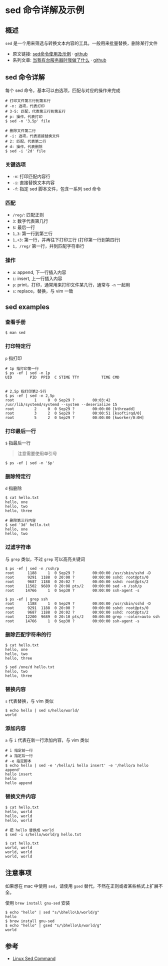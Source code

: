# sed 命令详解及示例

## 概述
`sed` 是一个用来筛选与转换文本内容的工具。一般用来批量替换，删除某行文件

<!--more-->

+ 原文链接: [sed命令使用及示例](https://shanyue.tech/op/linux-sed) · [github](https://github.com/shfshanyue/op-note/blob/master/linux-sed.md)
+ 系列文章: [当我有台服务器时我做了什么](https://shanyue.tech/op) · [github](https://github.com/shfshanyue/op-note)

## sed 命令详解

每个 sed 命令，基本可以由选项，匹配与对应的操作来完成

```shell
# 打印文件第三行到第五行
# -n: 选项，代表打印
# 3-5: 匹配，代表第三行到第五行
# p: 操作，代表打印
$ sed -n '3,5p' file

# 删除文件第二行
# -i: 选项，代表直接替换文件
# 2: 匹配，代表第二行
# d: 操作，代表删除
$ sed -i '2d' file
```

### 关键选项

+ `-n`: 打印匹配内容行
+ `-i`: 直接替换文本内容
+ `-f`: 指定 sed 脚本文件，包含一系列 sed 命令

### 匹配

+ `/reg/`: 匹配正则
+ `3`: 数字代表第几行
+ `$`: 最后一行
+ `1,3`: 第一行到第三行
+ `1,+3`: 第一行，并再往下打印三行 (打印第一行到第四行)
+ `1, /reg/` 第一行，并到匹配字符串行

### 操作

+ `a`: append, 下一行插入内容
+ `i`: insert, 上一行插入内容
+ `p`: print，打印，通常用来打印文件某几行，通常与 `-n` 一起用
+ `s`: replace，替换，与 vim 一致

## sed examples

### 查看手册

```
$ man sed
```

### 打印特定行

`p` 指打印

```shell
# 1p 指打印第一行
$ ps -ef | sed -n 1p
UID        PID  PPID  C STIME TTY          TIME CMD


# 2,5p 指打印第2-5行
$ ps -ef | sed -n 2,5p
root         1     0  0 Sep29 ?        00:03:42 /usr/lib/systemd/systemd --system --deserialize 15
root         2     0  0 Sep29 ?        00:00:00 [kthreadd]
root         3     2  0 Sep29 ?        00:00:51 [ksoftirqd/0]
root         5     2  0 Sep29 ?        00:00:00 [kworker/0:0H]
```

### 打印最后一行

`$` 指最后一行

> 注意需要使用单引号

```shell
$ ps -ef | sed -n '$p'
```

### 删除特定行

`d` 指删除

```shell
$ cat hello.txt
hello, one
hello, two
hello, three

# 删除第三行内容
$ sed '3d' hello.txt
hello, one
hello, two
```

### 过滤字符串

与 `grep` 类似，不过 `grep` 可以高亮关键词

```shell
$ ps -ef | sed -n /ssh/p
root      1188     1  0 Sep29 ?        00:00:00 /usr/sbin/sshd -D
root      9291  1188  0 20:00 ?        00:00:00 sshd: root@pts/0
root      9687  1188  0 20:02 ?        00:00:00 sshd: root@pts/2
root     11502  9689  0 20:08 pts/2    00:00:00 sed -n /ssh/p
root     14766     1  0 Sep30 ?        00:00:00 ssh-agent -s

$ ps -ef | grep ssh
root      1188     1  0 Sep29 ?        00:00:00 /usr/sbin/sshd -D
root      9291  1188  0 20:00 ?        00:00:00 sshd: root@pts/0
root      9687  1188  0 20:02 ?        00:00:00 sshd: root@pts/2
root     12200  9689  0 20:10 pts/2    00:00:00 grep --color=auto ssh
root     14766     1  0 Sep30 ?        00:00:00 ssh-agent -s
```

### 删除匹配字符串的行

```shell
$ cat hello.txt
hello, one
hello, two
hello, three

$ sed /one/d hello.txt
hello, two
hello, three
```

### 替换内容

`s` 代表替换，与 vim 类似

```shell
$ echo hello | sed s/hello/world/
world
```

### 添加内容

`a` 与 `i` 代表在新一行添加内容，与 vim 类似

```shell
# i 指定前一行
# a 指定后一行
# -e 指定脚本
$ echo hello | sed -e '/hello/i hello insert' -e '/hello/a hello append'
hello insert
hello
hello append
```

### 替换文件内容

```shell
$ cat hello.txt
hello, world
hello, world
hello, world

# 把 hello 替换成 world
$ sed -i s/hello/world/g hello.txt

$ cat hello.txt
world, world
world, world
world, world
```
## 注意事项

如果想在 mac 中使用 `sed`，请使用 `gsed` 替代，不然在正则或者某些格式上扩展不全。

使用 `brew install gnu-sed` 安装

```shell
$ echo "hello" | sed "s/\bhello\b/world/g"
hello
$ brew install gnu-sed
$ echo "hello" | gsed "s/\bhello\b/world/g"
world
```

## 参考

+ [Linux Sed Command](https://www.computerhope.com/unix/used.htm)
